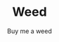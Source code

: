 ---
title: Weed
name: Buy me some Weed
subtitle: Buy me some Weed
description_markdown: >-
   All products are just for testing. Share a big fatty blunt to puff on while I get lost in my digital box. Gods gift to man, it was made illegal because of its mind expanding and healing ability. A little weed every day to keep the doctor away. Had stage 4 liver destruction for 20 years, how do you think I am still alive.
subtitle: Buy me a weed
image: /assets/images/cart/covers/weed-320.jpg
item_type:
price: 2.50
sku: weed
sizes:
  - joint
  - gram
  - ounce
styles:
  - name: Gold
    color: '#ffd700'
    image: /build/cart/covers/weed-320.jpg
  - name: White
    color: '#ffffff'
    image: /build/cart/covers/white-widow-320.jpg 
   
stock: 10
id: weed
folder: _products
loc: "/weed"
desc: Buy me a Gram
private: false
github_editme_path: donaldboulton/DWB/blob/gh-pages/_products/weed.md
---